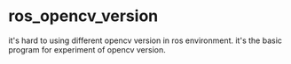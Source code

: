 # ros_opencv_version
 it's hard to using different opencv version in ros environment. it's the basic program for experiment of opencv version.
